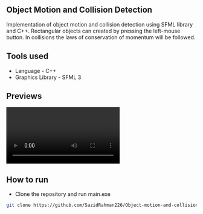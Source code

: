 ## Object Motion and Collision Detection
Implementation of object motion and collision detection using SFML library and C++. Rectangular objects can created by pressing the left-mouse button. In collisions the laws of conservation of momentum will be followed. 

## Tools used
- Language - C++
- Graphics Library - SFML 3

## Previews

![previewVideo](https://github.com/SazidRahman226/Object-motion-and-collision/blob/e15faccf0cc8c0e3306e47d8ff3ae4424992b655/previews/preview5%20-%20Made%20with%20Clipchamp.mp4)

## How to run
- Clone the repository and run main.exe
```sh
git clone https://github.com/SazidRahman226/Object-motion-and-collision
```
